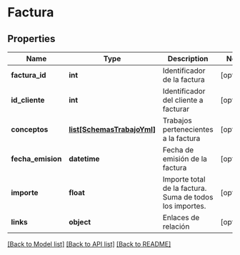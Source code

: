 # Factura

## Properties
Name | Type | Description | Notes
------------ | ------------- | ------------- | -------------
**factura_id** | **int** | Identificador de la factura | [optional] 
**id_cliente** | **int** | Identificador del cliente a facturar | [optional] 
**conceptos** | [**list[SchemasTrabajoYml]**](SchemasTrabajoYml.md) | Trabajos pertenecientes a la factura | [optional] 
**fecha_emision** | **datetime** | Fecha de emisión de la factura | [optional] 
**importe** | **float** | Importe total de la factura. Suma de todos los importes. | [optional] 
**links** | **object** | Enlaces de relación | [optional] 

[[Back to Model list]](../README.md#documentation-for-models) [[Back to API list]](../README.md#documentation-for-api-endpoints) [[Back to README]](../README.md)

